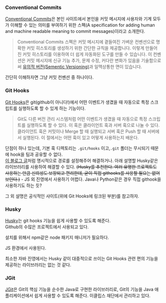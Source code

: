 
### Conventional Commits

[Conventional Commits](https://www.conventionalcommits.org/ko/v1.0.0/)은 본인 사이트에서 본인을 커밋 메시지에 사용자와 기계 모두가 이해할 수 있는 의미를 부여하기 위한 스펙(A specification for adding human and machine readable meaning to commit messages)이라고 소개한다.

> Conventional Commits 스펙은 커밋 메시지에 곁들여진 가벼운 컨벤션으로 명확한 커밋 히스토리를 생성하기 위한 간단한 규칙을 제공합니다. 이렇게 만들어진 커밋 히스토리를 이용하여 더 쉽게 자동화된 도구를 만들 수 있습니다. 이 컨벤션은 커밋 메시지에 신규 기능 추가, 문제 수정, 커다란 변화가 있음을 기술함으로써 [유의적 버전(Sementic Versioning)](https://semver.org/lang/ko/)과 일맥상통한 면이 있습니다.

간단히 이해하자면 그냥 커밋 컨벤션 중 하나이다.

### Git Hooks
[Git Hooks](https://git-scm.com/book/ko/v2/Git%EB%A7%9E%EC%B6%A4-Git-Hooks)은 git(github이 아니다!)에서 어떤 이벤트가 생겼을 때 자동으로 특정 스크립트를 실행하도록 할 수 있게 하는 기능이다.

> Git도 다른 버전 관리 시스템처럼 어떤 이벤트가 생겼을 때 자동으로 특정 스크립트를 실행하도록 할 수 있다. 이 훅은 클라이언트 훅과 서버 훅으로 나눌 수 있다. 클라이언트 훅은 커밋이나 Merge 할 때 실행되고 서버 훅은 Push 할 때 서버에서 실행된다. 이 절에서는 어떤 훅이 있고 어떻게 사용하는지 배운다.


단점이 하나 있는데, 기본 훅 디렉토리는 `.git/hooks` 이고,`.git` 폴더는 무시되기 때문에 hook을 팀과 공유할 수 없다.    
[이 블로그 글](https://dev.to/florianbaba/a-githooks-example-and-how-to-share-it-with-the-team-42i0)처럼 명시적으로 경로를 설정해주어 해결하거나. 아래 설명할 Husky같은 라이브러리를 사용하여 해결할 수 있다. ~~(Husky를 추천한다. 여러 유명한 프로젝트도 사용하는 만큼 신뢰성도 보장되고 편리한데, 굳이 직접 githooks를 사용할 필요는 없어보인다.)~~ - JS 외 진영에서 사용하기 어렵다. Java나 Python같은 경우 직접 githook을 사용하기도 하는 듯?

그 외 설명은 공식적인 사이트(위에 Git Hooks에 링크된 부분)를 참고하자.

### Husky
[Husky](https://typicode.github.io/husky/)는 git hooks 기능을 쉽게 사용할 수 있도록 해준다.   
Github의 수많은 프로젝트에서 사용되고 있다.

설치를 위해서 npm같은 node 패키지 매니저가 필요하다.

JS 환경에서 사용된다. 

최소한 자바 진영에서는 Husky 같이 대중적으로 쓰이는 Git Hooks 관련 편의 기능을 제공하는 라이브러리는 없는 것 같다.

### JGit
[JGit](https://git-scm.com/book/ko/v2/%EB%B6%80%EB%A1%9D-B%3A-%EC%95%A0%ED%94%8C%EB%A6%AC%EC%BC%80%EC%9D%B4%EC%85%98%EC%97%90-Git-%EB%84%A3%EA%B8%B0-JGit)은 Git의 핵심 기능을 순수한 Java로 구현한 라이브러리로, Git의 기능을 Java 애플리케이션에서 쉽게 사용할 수 있도록 해준다. 이클립스 재단에서 관리하고 있다.



